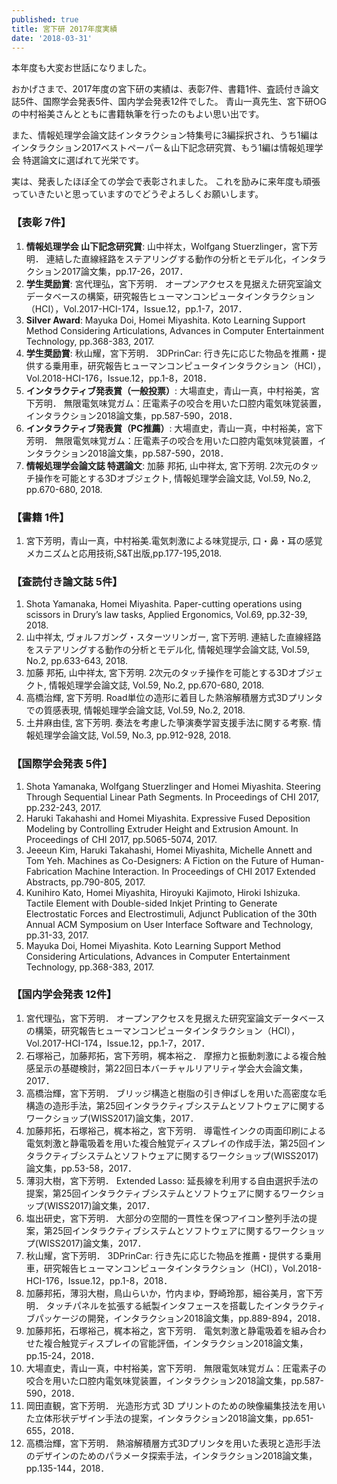 ```yaml
---
published: true
title: 宮下研 2017年度実績
date: '2018-03-31'
---
```


本年度も大変お世話になりました。

おかげさまで、2017年度の宮下研の実績は、表彰7件、書籍1件、査読付き論文誌5件、国際学会発表5件、国内学会発表12件でした。
青山一真先生、宮下研OGの中村裕美さんとともに書籍執筆を行ったのもよい思い出です。

また、情報処理学会論文誌インタラクション特集号に3編採択され、うち1編はインタラクション2017ベストペーパー＆山下記念研究賞、もう1編は情報処理学会 特選論文に選ばれて光栄です。

実は、発表したほぼ全ての学会で表彰されました。
これを励みに来年度も頑張っていきたいと思っていますのでどうぞよろしくお願いします。

### 【表彰 7件】

1. **情報処理学会 山下記念研究賞**: 山中祥太，Wolfgang Stuerzlinger，宮下芳明． 連結した直線経路をステアリングする動作の分析とモデル化，インタラクション2017論文集，pp.17-26，2017．
2. **学生奨励賞**: 宮代理弘，宮下芳明． オープンアクセスを見据えた研究室論文データベースの構築，研究報告ヒューマンコンピュータインタラクション（HCI），Vol.2017-HCI-174，Issue.12，pp.1-7，2017．
3. **Silver Award**: Mayuka Doi, Homei Miyashita. Koto Learning Support Method Considering Articulations, Advances in Computer Entertainment Technology, pp.368-383, 2017.
4. **学生奨励賞**: 秋山耀，宮下芳明． 3DPrinCar: 行き先に応じた物品を推薦・提供する乗用車，研究報告ヒューマンコンピュータインタラクション（HCI），Vol.2018-HCI-176，Issue.12，pp.1-8，2018．
5. **インタラクティブ発表賞（一般投票）**: 大場直史，青山一真，中村裕美，宮下芳明． 無限電気味覚ガム：圧電素子の咬合を用いた口腔内電気味覚装置，インタラクション2018論文集，pp.587-590，2018．
6. **インタラクティブ発表賞（PC推薦）**: 大場直史，青山一真，中村裕美，宮下芳明． 無限電気味覚ガム：圧電素子の咬合を用いた口腔内電気味覚装置，インタラクション2018論文集，pp.587-590，2018．
7. **情報処理学会論文誌 特選論文**: 加藤 邦拓, 山中祥太, 宮下芳明. 2次元のタッチ操作を可能とする3Dオブジェクト, 情報処理学会論文誌, Vol.59, No.2, pp.670-680, 2018.

### 【書籍 1件】

1. 宮下芳明，青山一真，中村裕美.電気刺激による味覚提示, 口・鼻・耳の感覚メカニズムと応用技術,S&T出版,pp.177-195,2018.

### 【査読付き論文誌 5件】

1. Shota Yamanaka, Homei Miyashita. Paper-cutting operations using scissors in Drury’s law tasks, Applied Ergonomics, Vol.69, pp.32-39, 2018.
2. 山中祥太, ヴォルフガング・スターツリンガー, 宮下芳明. 連結した直線経路をステアリングする動作の分析とモデル化, 情報処理学会論文誌, Vol.59, No.2, pp.633-643, 2018.
3. 加藤 邦拓, 山中祥太, 宮下芳明. 2次元のタッチ操作を可能とする3Dオブジェクト, 情報処理学会論文誌, Vol.59, No.2, pp.670-680, 2018.
4. 高橋治輝, 宮下芳明. Road単位の造形に着目した熱溶解積層方式3Dプリンタでの質感表現, 情報処理学会論文誌, Vol.59, No.2, 2018.
5. 土井麻由佳, 宮下芳明. 奏法を考慮した箏演奏学習支援手法に関する考察. 情報処理学会論文誌, Vol.59, No.3, pp.912-928, 2018.

### 【国際学会発表 5件】

1. Shota Yamanaka, Wolfgang Stuerzlinger and Homei Miyashita. Steering Through Sequential Linear Path Segments. In Proceedings of CHI 2017, pp.232-243, 2017.
2. Haruki Takahashi and Homei Miyashita. Expressive Fused Deposition Modeling by Controlling Extruder Height and Extrusion Amount. In Proceedings of CHI 2017, pp.5065-5074, 2017.
3. Jeeeun Kim, Haruki Takahashi, Homei Miyashita, Michelle Annett and Tom Yeh. Machines as Co-Designers: A Fiction on the Future of Human-Fabrication Machine Interaction. In Proceedings of CHI 2017 Extended Abstracts, pp.790-805, 2017.
4. Kunihiro Kato, Homei Miyashita, Hiroyuki Kajimoto, Hiroki Ishizuka. Tactile Element with Double-sided Inkjet Printing to Generate Electrostatic Forces and Electrostimuli, Adjunct Publication of the 30th Annual ACM Symposium on User Interface Software and Technology, pp.31-33, 2017.
5. Mayuka Doi, Homei Miyashita. Koto Learning Support Method Considering Articulations, Advances in Computer Entertainment Technology, pp.368-383, 2017.

### 【国内学会発表 12件】

1. 宮代理弘，宮下芳明． オープンアクセスを見据えた研究室論文データベースの構築，研究報告ヒューマンコンピュータインタラクション（HCI），Vol.2017-HCI-174，Issue.12，pp.1-7，2017．
2. 石塚裕己，加藤邦拓，宮下芳明，梶本裕之． 摩擦力と振動刺激による複合触感呈示の基礎検討，第22回日本バーチャルリアリティ学会大会論文集，2017．
3. 高橋治輝，宮下芳明． ブリッジ構造と樹脂の引き伸ばしを用いた高密度な毛構造の造形手法，第25回インタラクティブシステムとソフトウェアに関するワークショップ(WISS2017)論文集，2017．
4. 加藤邦拓，石塚裕己，梶本裕之，宮下芳明． 導電性インクの両面印刷による電気刺激と静電吸着を用いた複合触覚ディスプレイの作成手法，第25回インタラクティブシステムとソフトウェアに関するワークショップ(WISS2017)論文集，pp.53-58，2017．
5. 薄羽大樹，宮下芳明． Extended Lasso: 延長線を利用する自由選択手法の提案，第25回インタラクティブシステムとソフトウェアに関するワークショップ(WISS2017)論文集，2017．
6. 塩出研史，宮下芳明． 大部分の空間的一貫性を保つアイコン整列手法の提案，第25回インタラクティブシステムとソフトウェアに関するワークショップ(WISS2017)論文集，2017．
7. 秋山耀，宮下芳明． 3DPrinCar: 行き先に応じた物品を推薦・提供する乗用車，研究報告ヒューマンコンピュータインタラクション（HCI），Vol.2018-HCI-176，Issue.12，pp.1-8，2018．
8. 加藤邦拓，薄羽大樹，鳥山らいか，竹内まゆ，野崎玲那，細谷美月，宮下芳明． タッチパネルを拡張する紙製インタフェースを搭載したインタラクティブパッケージの開発，インタラクション2018論文集，pp.889-894，2018．
9. 加藤邦拓，石塚裕己，梶本裕之，宮下芳明． 電気刺激と静電吸着を組み合わせた複合触覚ディスプレイの官能評価，インタラクション2018論文集，pp.15-24，2018．
10. 大場直史，青山一真，中村裕美，宮下芳明． 無限電気味覚ガム：圧電素子の咬合を用いた口腔内電気味覚装置，インタラクション2018論文集，pp.587-590，2018．
11. 岡田直観，宮下芳明． 光造形方式 3D プリントのための映像編集技法を用いた立体形状デザイン手法の提案，インタラクション2018論文集，pp.651-655，2018．
12. 高橋治輝，宮下芳明． 熱溶解積層方式3Dプリンタを用いた表現と造形手法のデザインのためのパラメータ探索手法，インタラクション2018論文集，pp.135-144，2018．
